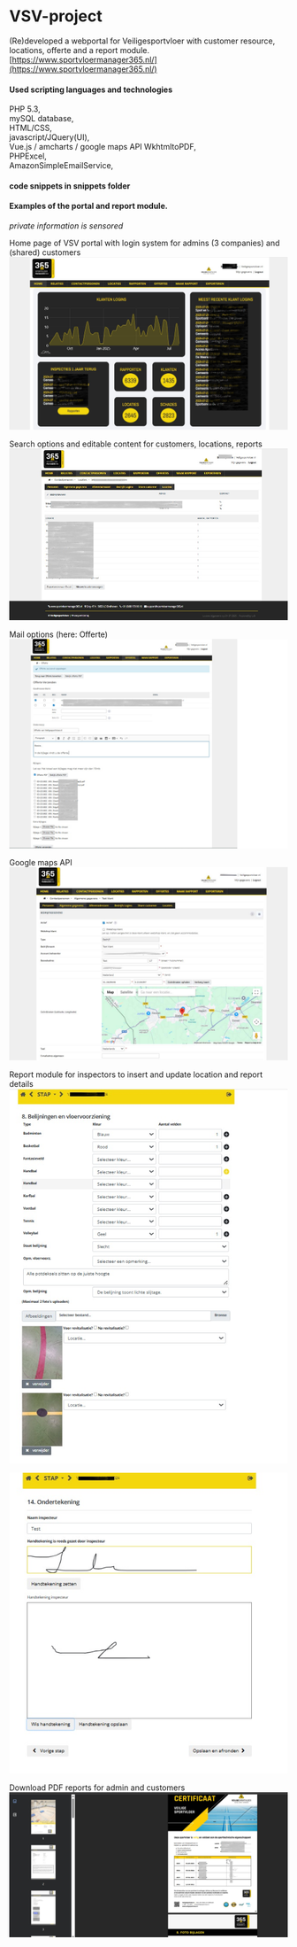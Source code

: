 # VSV-project
(Re)developed a webportal for Veiligesportvloer with customer resource, locations, offerte and a report module. <br />
[https://www.sportvloermanager365.nl/](https://www.sportvloermanager365.nl/)

#### Used scripting languages and technologies
PHP 5.3, <br />
mySQL database, <br /> 
HTML/CSS, <br />
javascript/JQuery(UI), <br /> 
Vue.js / amcharts / google maps API
WkhtmltoPDF, <br />
PHPExcel, <br />
AmazonSimpleEmailService, <br />

#### code snippets in snippets folder 

#### Examples of the portal and report module. <br />
_private information is sensored_ 

Home page of VSV portal with login system for admins (3 companies) and (shared) customers
![screenshot](images/vsv_portal_example01.jpg)

Search options and editable content for customers, locations, reports
![screenshot](images/vsv_portal_example03.jpg)

Mail options (here: Offerte)
![screenshot](images/vsv_portal_example02.jpg)

Google maps API
![screenshot](images/vsv_portal_example04.jpg)

Report module for inspectors to insert and update location and report details
![screenshot](images/vsv_rapportage_example01.jpg)

![screenshot](images/vsv_rapportage_example02.jpg)

Download PDF reports for admin and customers
![screenshot](images/vsv_rapportage_example03.jpg)
